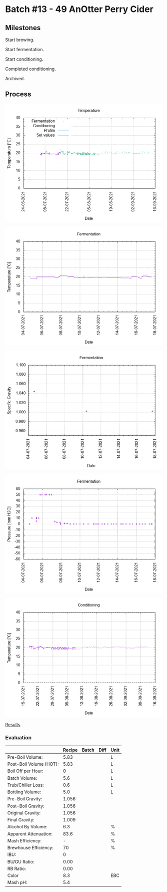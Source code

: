 # Batch #13 - 49 AnOtter Perry Cider

## Milestones

Start brewing.

Start fermentation.

Start conditioning.

Completed conditioning.

Archived.

## Process

![temperature](temperature.png)

![fermentation](fermentation.png)

![specific gravity](gravity.png)

![pressure](pressure.png)

![conditioning](conditioning.png)

[Results](./Batch_13_49_AnOtter_Perry_Cider_results.pdf)

### Evaluation

|                         | Recipe | Batch | Diff   | Unit |
|-------------------------|--------|-------|--------|------|
| Pre-Boil Volume:        | 5.83   |       |        | L    |
| Post-Boil Volume (HOT): | 5.83   |       |        | L    |
| Boil Off per Hour:      | 0      |       |        | L    |
| Batch Volume:           | 5.6    |       |        | L    |
| Trub/Chiller Loss:      | 0.6    |       |        | L    |
| Bottling Volume:        | 5.0    |       |        | L    |
| Pre-Boil Gravity:       | 1.056  |       |        |      |
| Post-Boil Gravity:      | 1.056  |       |        |      |
| Original Gravity:       | 1.056  |       |        |      |
| Final Gravity:          | 1.009  |       |        |      |
| Alcohol By Volume:      | 6.3    |       |        | %    |
| Apparent Attenuation:   | 83.6   |       |        | %    |
| Mash Efficiency:        | -      |       |        | %    |
| Brewhouse Efficiency:   | 70     |       |        | %    |
| IBU:                    | 0      |       |        |      |
| BU/GU Ratio:            | 0.00   |       |        |      |
| RB Ratio:               | 0.00   |       |        |      |
| Color                   | 8.3    |       |        | EBC  |
| Mash pH:                | 5.4    |       |        |      |
